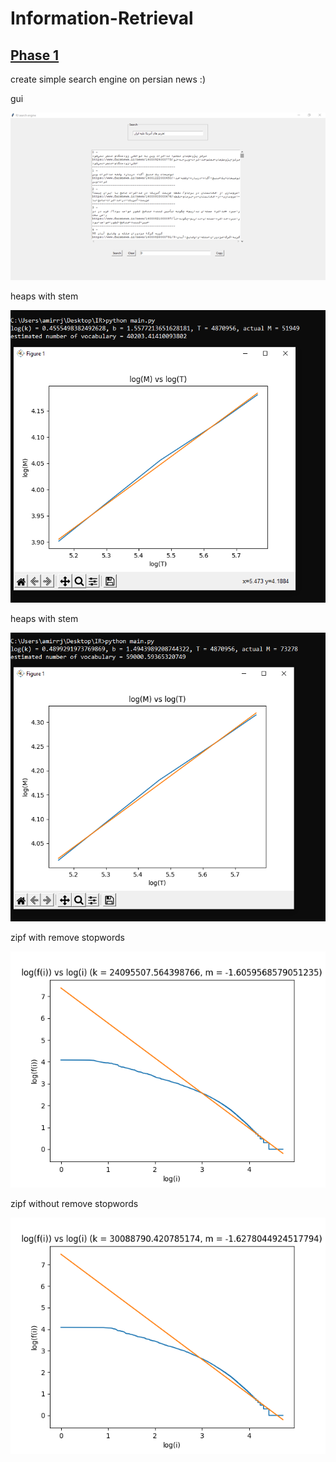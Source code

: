 # Information-Retrieval

## [Phase 1](https://github.com/amirrezarajabi/Information-Retrieval/tree/main/IR_P1)
create simple search engine on persian news :)

gui

![gui](IR_P1/gui.png)

heaps with stem

![heaps_with_stem](IR_P1/fig/heaps_with_stem.PNG)

heaps with stem

![heaps_without_stem](IR_P1/fig/heaps_without_stem.PNG)

zipf with remove stopwords

![zipf_with_remove_stopwords](IR_P1/fig/zipf_with_remove_stopwords.png)

zipf without remove stopwords

![zipf_without_remove_stopwords](IR_P1/fig/zipf_without_remove_stopwords.png)

